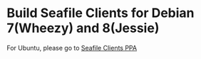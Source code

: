 # Build Seafile Clients for Debian 7(Wheezy) and 8(Jessie)

For Ubuntu, please go to [Seafile Clients PPA](https://code.launchpad.net/~seafile/+archive/ubuntu/seafile-client)
